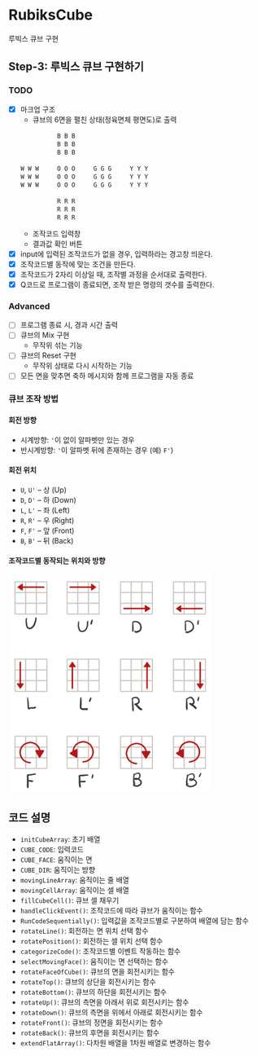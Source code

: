# RubiksCube
루빅스 큐브 구현

## Step-3: 루빅스 큐브 구현하기
### TODO
- [x] 마크업 구조
  - 큐브의 6면을 펼친 상태(정육면체 평면도)로 출력
  ```
            B B B
            B B B
            B B B

  W W W     O O O     G G G     Y Y Y
  W W W     O O O     G G G     Y Y Y
  W W W     O O O     G G G     Y Y Y
  
            R R R
            R R R
            R R R
  ```
  - 조작코드 입력창
  - 결과값 확인 버튼
- [x] input에 입력된 조작코드가 없을 경우, 입력하라는 경고창 띄운다.
- [x] 조작코드별 동작에 맞는 조건을 만든다.
- [x] 조작코드가 2자리 이상일 때, 조작별 과정을 순서대로 출력한다.
- [x] Q코드로 프로그램이 종료되면, 조작 받은 명령의 갯수를 출력한다.

### Advanced
- [ ] 프로그램 종료 시, 경과 시간 출력
- [ ] 큐브의 Mix 구현
  - 무작위 섞는 기능
- [ ] 큐브의 Reset 구현
  - 무작위 상태로 다시 시작하는 기능
- [ ] 모든 면을 맞추면 축하 메시지와 함께 프로그램을 자동 종료

### 큐브 조작 방법
#### 회전 방향
- 시계방향: `'`이 없이 알파벳만 있는 경우
- 반시계방향: `'`이 알파벳 뒤에 존재하는 경우 (예) `F'`)

#### 회전 위치
- `U`, `U'` – 상 (Up)
- `D`, `D'` – 하 (Down)
- `L`, `L'` – 좌 (Left)
- `R`, `R'` – 우 (Right)
- `F`, `F'` – 앞 (Front)
- `B`, `B'` – 뒤 (Back)
#### 조작코드별 동작되는 위치와 방향
<img src="step-3-dir.png" width="400"/>

## 코드 설명
- `initCubeArray`: 초기 배열
- `CUBE_CODE`: 입력코드
- `CUBE_FACE`: 움직이는 면
- `CUBE_DIR`: 움직이는 방향
- `movingLineArray`: 움직이는 줄 배열
- `movingCellArray`: 움직이는 셀 배열
- `fillCubeCell()`: 큐브 셀 채우기
- `handleClickEvent()`: 조작코드에 따라 큐브가 움직이는 함수
- `RunCodeSequentially()`: 입력값을 조작코드별로 구분하여 배열에 담는 함수
- `rotateLine()`: 회전하는 면 위치 선택 함수
- `rotatePosition()`: 회전하는 셀 위치 선택 함수
- `categorizeCode()`: 조작코드별 이벤트 작동하는 함수
- `selectMovingFace()`: 움직이는 면 선택하는 함수
- `rotateFaceOfCube()`: 큐브의 면을 회전시키는 함수
- `rotateTop()`: 큐브의 상단을 회전시키는 함수
- `rotateBottom()`: 큐브의 하단을 회전시키는 함수
- `rotateUp()`: 큐브의 측면을 아래서 위로 회전시키는 함수
- `rotateDown()`: 큐브의 측면을 위에서 아래로 회전시키는 함수
- `rotateFront()`: 큐브의 정면을 회전시키는 함수
- `rotateBack()`: 큐브의 후면을 회전시키는 함수
- `extendFlatArray()`: 다차원 배열을 1차원 배열로 변경하는 함수
